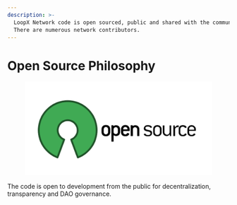 ```yaml
---
description: >-
  LoopX Network code is open sourced, public and shared with the community.
  There are numerous network contributors.
---
```


# Open Source Philosophy

<figure><img src="../.gitbook/assets/image (9).png" alt=""><figcaption></figcaption></figure>

The code is open to development from the public for decentralization, transparency and DAO governance.
